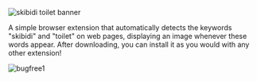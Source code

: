 ![skibidi toilet banner](https://github.com/user-attachments/assets/6ee517fe-8173-485e-a30c-ba436683f948)

A simple browser extension that automatically detects the keywords "skibidi" and "toilet" on web pages, displaying an image whenever these words appear. After downloading, you can install it as you would with any other extension!

![bugfree1](https://github.com/user-attachments/assets/e870226a-ae2a-45bc-bea4-413c7020764b)

